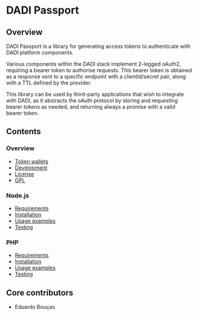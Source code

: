 # DADI Passport

## Overview

DADI Passport is a library for generating access tokens to authenticate with DADI platform components.

Various components within the DADI stack implement 2-legged oAuth2, requiring a bearer token to authorise requests. This bearer token is obtained as a response sent to a specific endpoint with a clientId/secret pair, along with a TTL defined by the provider.

This library can be used by third-party applications that wish to integrate with DADI, as it abstracts the oAuth protocol by storing and requesting bearer tokens as needed, and returning always a promise with a valid bearer token.

## Contents

### Overview

* [Token wallets](./tokenWallets.md)
* [Development](./development.md)
* [License](./license.md)
* [GPL](./gpl.md)

### Node.js

* [Requirements](./node/requirements.md)
* [Installation](./node/installation.md)
* [Usage examples](./node/usageExamples.md)
* [Testing](./node/testing.md)

### PHP

* [Requirements](./php/requirements.md)
* [Installation](./php/installation.md)
* [Usage examples](./php/usageExamples.md)
* [Testing](./php/testing.md)

## Core contributors

* Eduardo Bouças